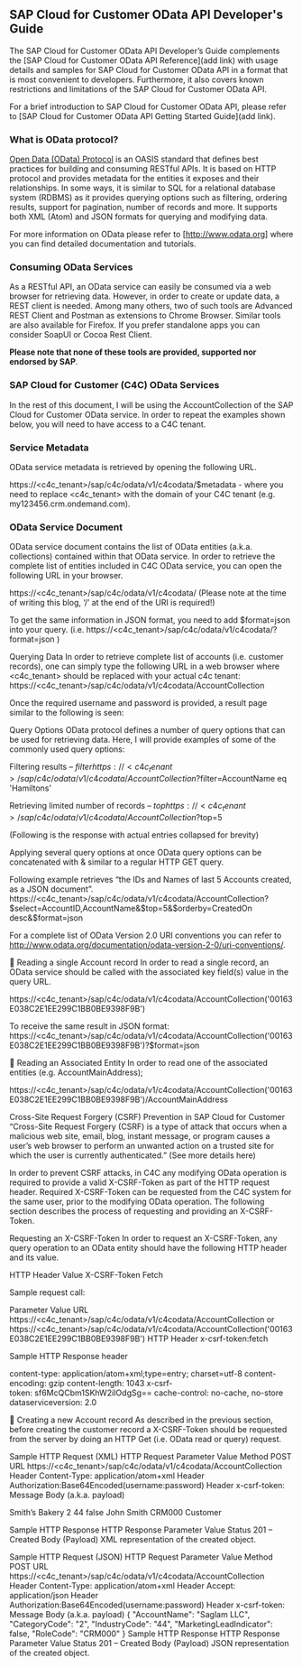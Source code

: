 ## SAP Cloud for Customer OData API Developer's Guide
The SAP Cloud for Customer OData API Developer’s Guide complements the [SAP Cloud for Customer OData API Reference](add link) with usage details and samples for SAP Cloud for Customer OData API in a format that is most convenient to developers. Furthermore, it also covers known restrictions and limitations of the SAP Cloud for Customer OData API.

For a brief introduction to SAP Cloud for Customer OData API, please refer to [SAP Cloud for Customer OData API Getting Started Guide](add link).

### What is OData protocol?
[Open Data (OData) Protocol](https://www.oasis-open.org/committees/tc_home.php?wg_abbrev=odata) is an OASIS standard that defines best practices for building and consuming RESTful APIs. It is based on HTTP protocol and provides metadata for the entities it exposes and their relationships. In some ways, it is similar to SQL for a relational database system (RDBMS) as it provides querying options such as filtering, ordering results, support for pagination, number of records and more. It supports both XML (Atom) and JSON formats for querying and modifying data.

For more information on OData please refer to [http://www.odata.org] where you can find detailed documentation and tutorials. 
### Consuming OData Services
As a RESTful API, an OData service can easily be consumed via a web browser for retrieving data. However, in order to create or update data, a REST client is needed. Among many others, two of such tools are Advanced REST Client and Postman as extensions to Chrome Browser. Similar tools are also available for Firefox. If you prefer standalone apps you can consider SoapUI or Cocoa Rest Client. 

**Please note that none of these tools are provided, supported nor endorsed by SAP**.

### SAP Cloud for Customer (C4C) OData Services
In the rest of this document, I will be using the AccountCollection of the SAP Cloud for Customer OData service. In order to repeat the examples shown below, you will need to have access to a C4C tenant. 

### Service Metadata
OData service metadata is retrieved by opening the following URL.

https://<c4c_tenant>/sap/c4c/odata/v1/c4codata/$metadata - where you need to replace <c4c_tenant> with the domain of your C4C tenant (e.g. my123456.crm.ondemand.com).

### OData Service Document
OData service document contains the list of OData entities (a.k.a. collections) contained within that OData service. In order to retrieve the complete list of entities included in C4C OData service, you can open the following URL in your browser.

https://<c4c_tenant>/sap/c4c/odata/v1/c4codata/ (Please note at the time of writing this blog, ‘/’ at the end of the URI is required!)

To get the same information in JSON format, you need to add $format=json into your query. (i.e. https://<c4c_tenant>/sap/c4c/odata/v1/c4codata/?format=json )


Querying Data
In order to retrieve complete list of accounts (i.e. customer records), one can simply type the following URL in a web browser where <c4c_tenant> should be replaced with your actual c4c tenant:
https://<c4c_tenant>/sap/c4c/odata/v1/c4codata/AccountCollection

Once the required username and password is provided, a result page similar to the following is seen:


Query Options
OData protocol defines a number of query options that can be used for retrieving data. Here, I will provide examples of some of the commonly used query options:

Filtering results – $filter
https://<c4c_tenant>/sap/c4c/odata/v1/c4codata/AccountCollection?$filter=AccountName eq 'Hamiltons'



Retrieving limited number of records – $top
https://<c4c_tenant>/sap/c4c/odata/v1/c4codata/AccountCollection?$top=5

(Following is the response with actual entries collapsed for brevity)


Applying several query options at once
OData query options can be concatenated with & similar to a regular HTTP GET query. 

Following example retrieves “the IDs and Names of last 5 Accounts created, as a JSON document”.
https://<c4c_tenant>/sap/c4c/odata/v1/c4codata/AccountCollection?$select=AccountID,AccountName&$top=5&$orderby=CreatedOn desc&$format=json



For a complete list of OData Version 2.0 URI conventions you can refer to http://www.odata.org/documentation/odata-version-2-0/uri-conventions/.


Reading a single Account record
In order to read a single record, an OData service should be called with the associated key field(s) value in the query URL. 

https://<c4c_tenant>/sap/c4c/odata/v1/c4codata/AccountCollection('00163E038C2E1EE299C1BB0BE9398F9B')


To receive the same result in JSON format:
https://<c4c_tenant>/sap/c4c/odata/v1/c4codata/AccountCollection('00163E038C2E1EE299C1BB0BE9398F9B')?$format=json







Reading an Associated Entity
In order to read one of the associated entities (e.g. AccountMainAddress);

https://<c4c_tenant>/sap/c4c/odata/v1/c4codata/AccountCollection('00163E038C2E1EE299C1BB0BE9398F9B')/AccountMainAddress






















Cross-Site Request Forgery (CSRF) Prevention in SAP Cloud for Customer
“Cross-Site Request Forgery (CSRF) is a type of attack that occurs when a malicious web site, email, blog, instant message, or program causes a user’s web browser to perform an unwanted action on a trusted site for which the user is currently authenticated.” 
(See more details here)

In order to prevent CSRF attacks, in C4C any modifying OData operation is required to provide a valid X-CSRF-Token as part of the HTTP request header. Required X-CSRF-Token can be requested from the C4C system for the same user, prior to the modifying OData operation. The following section describes the process of requesting and providing an X-CSRF-Token.

Requesting an X-CSRF-Token
In order to request an X-CSRF-Token, any query operation to an OData entity should have the following HTTP header and its value.

HTTP Header
Value
X-CSRF-Token
Fetch

Sample request call:

Parameter
Value
URL
https://<c4c_tenant>/sap/c4c/odata/v1/c4codata/AccountCollection
or
https://<c4c_tenant>/sap/c4c/odata/v1/c4codata/AccountCollection('00163E038C2E1EE299C1BB0BE9398F9B') 
HTTP Header
x-csrf-token:fetch

Sample HTTP Response header

content-type: application/atom+xml;type=entry; charset=utf-8
content-encoding: gzip
content-length: 1043
x-csrf-token: sf6McQCbm1SKhW2iIOdgSg==
cache-control: no-cache, no-store
dataserviceversion: 2.0



Creating a new Account record
As described in the previous section, before creating the customer record a X-CSRF-Token should be requested from the server by doing an HTTP Get (i.e. OData read or query) request. 

Sample HTTP Request (XML)
HTTP Request Parameter
Value
Method
POST
URL
https://<c4c_tenant>/sap/c4c/odata/v1/c4codata/AccountCollection 
Header
Content-Type: application/atom+xml
Header
Authorization:Base64Encoded(username:password)
Header
x-csrf-token: <a valid x-csrf-token value>
Message Body (a.k.a. payload)
<?xml version="1.0" encoding="utf-8" standalone="yes"?> 
<feed xmlns="http://www.w3.org/2005/Atom" xmlns:m="http://schemas.microsoft.com/ado/2007/08/dataservices/metadata" xmlns:d="http://schemas.microsoft.com/ado/2007/08/dataservices" xml:base="https://my306768.vlab.sapbydesign.com/sap/c4c/odata/c4codata/">
   <entry> 
     <content type="application/xml"> 
       <m:properties>
          <d:AccountName>Smith’s Bakery</d:AccountName>
          <d:CategoryCode>2</d:CategoryCode>
          <d:IndustryCode>44</d:IndustryCode>
          <d:MarketingLeadIndicator>false</d:MarketingLeadIndicator>
          <d:PrimaryContactName>John Smith</d:PrimaryContactName>
          <d:RoleCode>CRM000</d:RoleCode>
          <d:RoleCodeText>Customer</d:RoleCodeText>
        </m:properties>
     </content>
   </entry> 
</feed>


Sample HTTP Response
HTTP Response Parameter
Value
Status
201 – Created
Body (Payload)
XML representation of the created object.

Sample HTTP Request (JSON)
HTTP Request Parameter
Value
Method
POST
URL
https://<c4c_tenant>/sap/c4c/odata/v1/c4codata/AccountCollection
Header
Content-Type: application/atom+xml
Header
Accept: application/json
Header
Authorization:Base64Encoded(username:password)
Header
x-csrf-token: <a valid x-csrf-token value>
Message Body (a.k.a. payload)
{
    "AccountName": "Saglam LLC",
    "CategoryCode": "2",
    "IndustryCode": "44",
    "MarketingLeadIndicator": false,
    "RoleCode": "CRM000"
}
Sample HTTP Response
HTTP Response Parameter
Value
Status
201 – Created
Body (Payload)
JSON representation of the created object.



